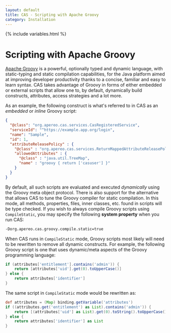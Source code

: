 ```yaml
---
layout: default
title: CAS - Scripting with Apache Groovy
category: Installation
---
```

{% include variables.html %}

# Scripting with Apache Groovy

[Apache Groovy](https://groovy-lang.org/) is a powerful, optionally typed and dynamic language, with static-typing and static compilation capabilities, 
for the Java platform aimed at improving developer productivity thanks to a concise, familiar and easy to learn syntax. CAS takes advantage of Groovy in 
forms of either embedded or external scripts that allow one to, by default, dynamically build constructs, attributes, access strategies and a lot more.

As an example, the following construct is what's referred to in CAS as an *embedded* or *inline* Groovy script:

```json
{
  "@class": "org.apereo.cas.services.CasRegisteredService",
  "serviceId": "^https://example.app.org/login",
  "name": "Sample",
  "id": 1,
  "attributeReleasePolicy" : {
    "@class" : "org.apereo.cas.services.ReturnMappedAttributeReleasePolicy",
    "allowedAttributes" : {
      "@class" : "java.util.TreeMap",
      "name" : "groovy { return ['casuser'] }"
    }
  }
}
```

By default, all such scripts are evaluated and executed *dynamically* using the Groovy meta object protocol. There is also support for the
alternative that allows CAS to tune the Groovy compiler for static compilation. In this mode, all methods, properties, files, 
inner classes, etc. found in scripts will be type checked. If you wish to always compile Groovy scripts using `CompileStatic`, 
you may specify the following **system property** when you run CAS:

```bash
-Dorg.apereo.cas.groovy.compile.static=true
```

When CAS runs in `CompileStatic` mode, Groovy scripts most likely will need to be rewritten to remove all dynamic constructs.
For example, the following Groovy script is one that uses dynamic/meta aspects of the Groovy programming language:

```groovy
if (attributes['entitlement'].contains('admin')) {
    return [attributes['uid'].get(0).toUpperCase()]
} else {
    return attributes['identifier']
}
```
 
The same script in `CompileStatic` mode would be rewritten as:

```groovy
def attributes = (Map) binding.getVariable('attributes')
if ((attributes.get('entitlement') as List).contains('admin')) {
    return [(attributes['uid'] as List).get(0).toString().toUpperCase()]
} else {
    return attributes['identifier'] as List
}
```
